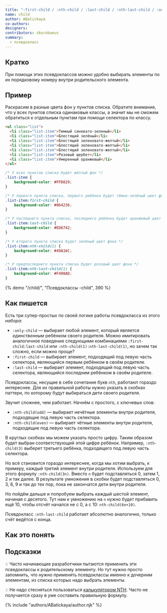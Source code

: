 ```yaml
---
title: ":first-child / :nth-child / :last-child / :nth-last-child / :only-child"
name: child
author: ABatickaya
co-authors:
designers:
contributors: skorobaeus
summary:
  - псевдокласс
---
```


## Кратко

При помощи этих псевдоклассов можно удобно выбирать элементы по их порядковому номеру внутри родительского элемента.

## Пример

Раскрасим в разные цвета фон у пунктов списка. Обратите внимание, что у всех пунктов списка одинаковые классы, а значит мы не сможем обратиться к отдельным пунктам при помощи селектора по классу.

```html
<ul class="list">
  <li class="list-item">Темный синевато-зеленый</li>
  <li class="list-item">Блестящий зелёный</li>
  <li class="list-item">Блестящий зеленовато-желтый</li>
  <li class="list-item">Блестящий зеленовато-желтый</li>
  <li class="list-item">Блестящий зеленовато-желтый</li>
  <li class="list-item">Розовый щербет</li>
  <li class="list-item">Умеренный оранжевый</li>
</ul>
```

```css
/* У всех пунктов списка будет жёлтый фон */
.list-item {
	background-color: #FFD829;
}

/* У первого пункта списка, первого ребёнка будет тёмно-зелёный цвет фона */
.list-item:first-child {
	background-color: #064236;
}

/* У последнего пункта списка, последнего ребёнка будет оранжевый цвет фона */
.list-item:last-child {
	background-color: #ED6742;
}

/* У второго пункта списка будет зелёный цвет фона */
.list-item:nth-child(2) {
	background-color: #49A16C;
}

/* У предпоследнего пункта списка будет розовый цвет фона */
.list-item:nth-last-child(2) {
	background-color: #F498AD;
}
```

{% demo "/child/", "Псевдоклассы -child", 390 %}

## Как пишется

Есть три супер-простых по своей логике работы псевдокласса из этого _набора_:

- `:only-child` — выбирает любой элемент, который является _единственным_ ребёнком своего родителя. Можно имитировать аналогичное поведение следующими комбинациями `:first-child:last-child` или `:nth-child(1):nth-last-child(1)`, но зачем так сложно, если можно проще?
- `:first-child` — выбирает элемент, подходящий под левую часть селектора, являющийся первым ребёнком в своём родителе.
- `:last-child` — выбирает элемент, подходящий под левую часть селектора, являющийся последним ребёнком в своём родителе.

Псевдоклассы, несущие в себе сочетание букв `nth`, работают гораздо интереснее. Для их правильной работы нужно указать в скобках паттерн, по которому будут выбираться дети своего родителя.

Звучит сложнее, чем работает. Начнём с простого, с ключевых слов:

- `:nth-child(odd)` — выбирает нечётные элементы внутри родителя, подходящие под левую часть селектора.
- `:nth-child(even)` — выбирает чётные элементы внутри родителя, подходящие под левую часть селектора.

В круглых скобках мы можем указать просто цифру. Таким образом будет выбран соответствующий этой цифре ребёнок. Например, `:nth-child(3)` выберет третьего ребёнка, подходящего под левую часть селектора.

Но всё становится гораздо интереснее, когда мы хотим выбрать, к примеру, каждый третий элемент внутри родителя. Используем для этого формулу `:nth-child(3n)`. Вместо `n` будет подставляться 0, затем 1, 2 и так далее. В результате умножения в скобки будет подставляться 0, 3, 6, 9 и так до тех пор, пока не закончатся дети внутри родителя.

Но пойдём дальше и попробуем выбрать каждый шестой элемент, начиная с десятого. Тут нам к умножению на `n` нужно будет прибавить ещё 10, чтобы отсчёт начался не с 0, а с 10: `nth-child(6n+10)`.

Псевдокласс `:nth-last-child` работает абсолютно аналогично, только счёт ведётся с конца.

## Как это понять

## Подсказки

💡 Часто начинающие разработчики пытаются применить эти псведоклассы к родительскому элементу. Но тут нужно просто запомнить, что нужно применять псевдоклассы именно к дочерним элементам, из списка которых надо выбрать элементы.

💡 Не надо стесняться пользоваться [калькулятором NTH](http://www.topdesignagencies.com/nth-test/). Часто не получается сразу в уме составить правильную формулу.

{% include "authors/ABatickaya/author.njk" %}
